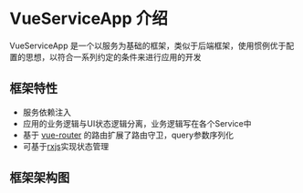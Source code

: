 # VueServiceApp 介绍

VueServiceApp 是一个以服务为基础的框架，类似于后端框架，使用惯例优于配置的思想，以符合一系列约定的条件来进行应用的开发


## 框架特性
* 服务依赖注入
* 应用的业务逻辑与UI状态逻辑分离，业务逻辑写在各个Service中
* 基于 [vue-router](https://router.vuejs.org/zh/) 的路由扩展了路由守卫，query参数序列化
* 可基于[rxjs](https://rxjs-dev.firebaseapp.com/guide/overview)实现状态管理


## 框架架构图

